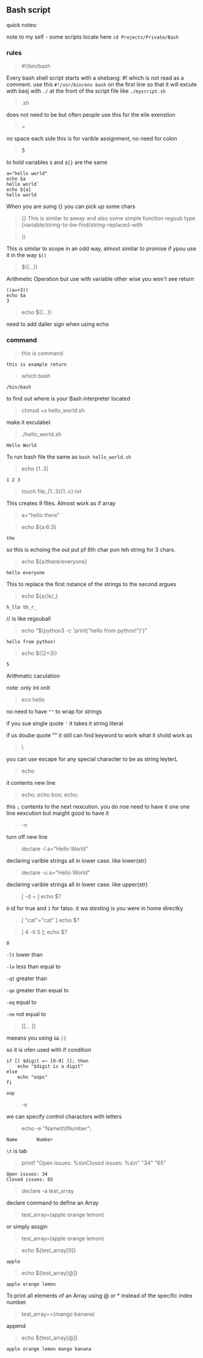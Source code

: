## Bash script

quick notes:

note to my self - some scripts locate here `cd Projects/Private/Bash`

### rules

> #!/bin/bash

Every bash shell script starts with a shebang: #! which is not read as a comment. use this
`#!/usr/bin/env bash` on the first line so that it will excute with basj with `./` at the front of the script file like `./myscript.sh` 

>.sh

does not need to be but often people use this for the eile exenstion

> =

no space each side this is for varible assignment, no need for colon

> $

to hold variables
`$` and `${}` are the same

```
a="hello world"
echo $a
hello world`
echo ${a}
hello world
```

When you are suing {} you can pick up some chars

>{}
This is similar to aeeay and also some simple function regsub type {variable/string-to-be-find/string-replaced-with

> ()

This is similar to scope in an odd way, almost similar to promise if ypou use it in the way `$()`

> $((...))

Arithmetic Operation but use with variable other wise you won't see return

```
((a=+3))
echo $a
3
```

> echo $((...))

need to add daller sign when using echo

### command

> this is command

`this is example return`

> which bash

`/bin/bash`

to find out where is your Bash interpreter located 


> chmod +x hello_world.sh

make it exculabel

> ./hello_world.sh 

`Hello World`

To run bash file the same as `bash hello_world.sh`

> echo {1..3}

`1 2 3`

> touch file_{1..3}{1..c}.txt

This creates 9 files. Almost work as if array

> a="hello there"

> echo ${a:6:3}

`the`

so this is echoing the out put pf 6th char pon teh string for 3 chars.

> echo ${a/there/everyone}

`hello everyone`

This to replace the first nstance of the strings to the second argues 

> echo ${a//e/_}

`h_llo th_r_`

// is like regsuball 


> echo "$(python3 -c 'print("hello from python!")')"

`hello from python!`



> echo $((2+3))

`5`

Arithmatic caculation

note: only int onlt 


> eco hello

no need to have `""` to wrap for strings 

if you sue single quote `'` it takes it string literal

if us doube quote "" it still can find keyword to work what it shold work as

> \ 

you can use escape for any special character to be as string leyterL

> echo

it contents new line

> echo; echo boo; echo;

this `;` contents to the next nexcution. you do noe need to have it one one line eexcution but maight good to have it



> -n

turn off new line

> declare -l a="Hello World"

declaring varible strings all in lower case. like lower(str)

>  declare -u a="Hello World"

declaring varible strings all in lower case. like upper(str)


> [ -d ~ ]
> echo $?


`0` id for true and `1` for falso. it wa stesting is you were in home directky




> [ "cat"="cat" ]
> echo $?


>[ 4 -lt 5 ]; echo $?

`0`

`-lt` lower than

`-le` less than equal to

`-qt` greater than 

`-qe` greater than equal to

`-eq` equal to

`-ne` not equal to




> [[... ]]

maeans you using `&&` `||`

so it is ofen used with if condition

```
if [[ $digit =~ [0-9] ]]; then
    echo "$digit is a digit"
else
    echo "oops"
fi
```

`oop`

> -e

we can specify control charactors with letters

> echo -e "Name\t\tNumber";

`Name		Number`

`\t` is tab


> printf "Open issues: %s\nClosed issues: %s\n" "34" "65"

```
Open issues: 34
Closed issues: 65
```

> declare -a test_array

declare command to define an Array

> test_array=(apple orange lemon)

or simply assgin

> test_array=(apple orange lemon)

> echo ${test_array[0]}

`apple`

> echo ${test_array[@]}

`apple orange lemon`

To print all elements of an Array using @ or * instead of the specific index number.

> test_array+=(mango banana)

append

> echo ${test_array[@]}

`apple orange lemon mango banana`




